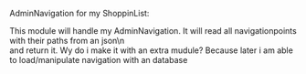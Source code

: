 AdminNavigation for my ShoppinList:

This module will handle my AdminNavigation. It will read all navigationpoints with their paths from an json\n\
and return it. Wy do i make it with an extra mudule? Because later i am able to load/manipulate navigation with an database